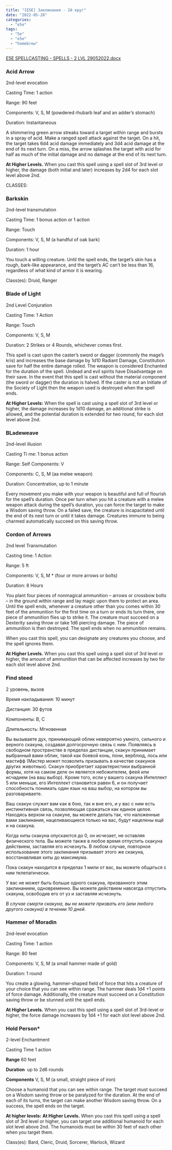 ```yaml
---
title: "[E5E] Заклинания - 2й круг"
date: "2022-05-28"
categories: 
  - "e5e"
tags: 
  - "5e"
  - "e5e"
  - "homebrew"
---
```


[E5E SPELLCASTING - SPELLS - 2 LVL 29052022.docx](https://1drv.ms/w/s!Atcrhwwo1lBA19hjzfO2RsBxQOL_Qw?e=VLXdTo)

### Acid Arrow

2nd-level evocation

Casting Time: 1 action

Range: 90 feet

Components: V, S, M (powdered rhubarb leaf and an adder’s stomach)

Duration: Instantaneous

A shimmering green arrow streaks toward a target within range and bursts in a spray of acid. Make a ranged spell attack against the target. On a hit, the target takes 6d4 acid damage immediately and 3d4 acid damage at the end of its next turn. On a miss, the arrow splashes the target with acid for half as much of the initial damage and no damage at the end of its next turn.

**At Higher Levels.** When you cast this spell using a spell slot of 3rd level or higher, the damage (both initial and later) increases by 2d4 for each slot level above 2nd.

CLASSES:

### Barkskin

2nd-level transmutation

Casting Time: 1 bonus action or 1 action

Range: Touch

Components: V, S, M (a handful of oak bark)

Duration: 1 hour

You touch a willing creature. Until the spell ends, the target’s skin has a rough, bark-like appearance, and the target’s AC can’t be less than 16, regardless of what kind of armor it is wearing.

Class(es): Druid, Ranger

### Blade of Light

2nd Level Conjuration

Casting Time: 1 Action

Range: Touch

Components: V, S, M

Duration: 2 Strikes or 4 Rounds, whichever comes first.

This spell is cast upon the caster’s sword or dagger (commonly the mage’s kris) and increases the base damage by 1d10 Radiant Damage, Constitution save for half the entire damage rolled. The weapon is considered Enchanted for the duration of the spell. Undead and evil spirits have Disadvantage on their save. In the event that this spell is cast without the material component (the sword or dagger) the duration is halved. If the caster is not an Initiate of the Society of Light then the weapon used is destroyed when the spell ends.

**At Higher Levels:** When the spell is cast using a spell slot of 3rd level or higher, the damage increases by 1d10 damage, an additional strike is allowed, and the potential duration is extended for two round, for each slot level above 2nd.

### BLadeweave

2nd-level illusion

Casting Ti me: 1 bonus action

Range: Self Components: V

Components: C, S, M (aa melee weapon)

Duration: Concentration, up to 1 minute

Every movement you make with your weapon is beautiful and full of flourish for the spell’s duration. Once per turn when you hit a creature with a melee weapon attack during the spell’s duration, you can force the target to make a Wisdom saving throw. On a failed save, the creature is incapacitated until the end of its next turn or until it takes damage. Creatures immune to being charmed automatically succeed on this saving throw.

### Cordon of Arrows

2nd level Transmutation

Casting time: 1 Action

Range: 5 ft

Components: V, S, M \* (four or more arrows or bolts)

Duration: 8 Hours

You plant four pieces of nonmagical ammunition – arrows or crossbow bolts – in the ground within range and lay magic upon them to protect an area. Until the spell ends, whenever a creature other than you comes within 30 feet of the ammunition for the first time on a turn or ends its turn there, one piece of ammunition flies up to strike it. The creature must succeed on a Dexterity saving throw or take 1d6 piercing damage. The piece of ammunition is then destroyed. The spell ends when no ammunition remains.

When you cast this spell, you can designate any creatures you choose, and the spell ignores them.

**At Higher Levels.** When you cast this spell using a spell slot of 3rd level or higher, the amount of ammunition that can be affected increases by two for each slot level above 2nd.

### Find steed

2 уровень, вызов

Время накладывания: 10 минут

Дистанция: 30 футов

Компоненты: В, С

Длительность: Мгновенная

Вы вызываете дух, принимающий облик невероятно умного, сильного и верного скакуна, создавая долгосрочную связь с ним. Появляясь в свободном пространстве в пределах дистанции, скакун принимает выбранный вами облик, такой как боевой конь, пони, верблюд, лось или мастифф (Мастер может позволить призывать в качестве скакунов других животных). Скакун приобретает характеристики выбранной формы, хотя на самом деле он является небожителем, феей или исчадием (на ваш выбор). Кроме того, если у вашего скакуна Интеллект 5 или меньше, его Интеллект становится равен 6, и он получает способность понимать один язык на ваш выбор, на котором вы разговариваете.

Ваш скакун служит вам как в бою, так и вне его, и у вас с ним есть инстинктивная связь, позволяющая сражаться как единое целое. Находясь верхом на скакуне, вы можете делать так, что наложенные вами заклинания, нацеливающиеся только на вас, будут нацелены ещё и на скакуна.

Когда хиты скакуна опускаются до 0, он исчезает, не оставляя физического тела. Вы можете также в любое время отпустить скакуна действием, заставляя его исчезнуть. В любом случае, повторное использование этого заклинания призывает этого же скакуна, восстанавливая хиты до максимума.

Пока скакун находится в пределах 1 мили от вас, вы можете общаться с ним телепатически.

У вас не может быть больше одного скакуна, призванного этим заклинанием, одновременно. Вы можете действием навсегда отпустить скакуна, освободив его от уз и заставляя исчезнуть.

_В случае смерти скакуна, вы не можете призвать его (или любого другого скакуна) в течении 10 дней._

### Hammer of Moradin

2nd-level evocation

Casting Time: 1 action

Range: 80 feet

Components: V, S, M (a small hammer made of gold)

Duration: 1 round

You create a glowing, hammer-shaped field of force that hits a creature of your choice that you can see within range. The hammer deals 1d4 +1 points of force damage. Additionally, the creature must succeed on a Constitution saving throw or be stunned until the spell ends.

**At Higher Levels.** When you cast this spell using a spell slot of 3rd-level or higher, the force damage increases by 1d4 +1 for each slot level above 2nd.

### Hold Person\*

2-level Enchantment

Casting Time 1 action

**Range** 60 feet

**Duration**  up to 2d6 rounds

**Components** V, S, M (a small, straight piece of iron)

Choose a humanoid that you can see within range. The target must succeed on a Wisdom saving throw or be paralyzed for the duration. At the end of each of its turns, the target can make another Wisdom saving throw. On a success, the spell ends on the target.

**At higher levels:** **At Higher Levels.** When you cast this spell using a spell slot of 3rd level or higher, you can target one additional humanoid for each slot level above 2nd. The humanoids must be within 30 feet of each other when you target them.

Class(es): Bard, Cleric, Druid, Sorcerer, Warlock, Wizard

